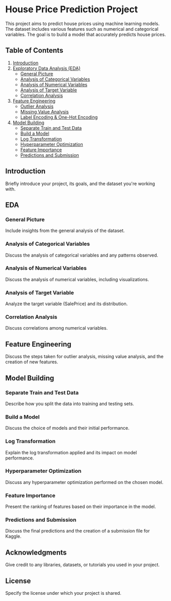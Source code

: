 # House Price Prediction Project

This project aims to predict house prices using machine learning models. The dataset includes various features such as numerical and categorical variables. The goal is to build a model that accurately predicts house prices.

## Table of Contents
1. [Introduction](#introduction)
2. [Exploratory Data Analysis (EDA)](#eda)
    - [General Picture](#general-picture)
    - [Analysis of Categorical Variables](#analysis-of-categorical-variables)
    - [Analysis of Numerical Variables](#analysis-of-numerical-variables)
    - [Analysis of Target Variable](#analysis-of-target-variable)
    - [Correlation Analysis](#correlation-analysis)
3. [Feature Engineering](#feature-engineering)
    - [Outlier Analysis](#outlier-analysis)
    - [Missing Value Analysis](#missing-value-analysis)
    - [Label Encoding & One-Hot Encoding](#label-encoding--one-hot-encoding)
4. [Model Building](#model-building)
    - [Separate Train and Test Data](#separate-train-and-test-data)
    - [Build a Model](#build-a-model)
    - [Log Transformation](#log-transformation)
    - [Hyperparameter Optimization](#hyperparameter-optimization)
    - [Feature Importance](#feature-importance)
    - [Predictions and Submission](#predictions-and-submission)

## Introduction

Briefly introduce your project, its goals, and the dataset you're working with.

## EDA

### General Picture

Include insights from the general analysis of the dataset.

### Analysis of Categorical Variables

Discuss the analysis of categorical variables and any patterns observed.

### Analysis of Numerical Variables

Discuss the analysis of numerical variables, including visualizations.

### Analysis of Target Variable

Analyze the target variable (SalePrice) and its distribution.

### Correlation Analysis

Discuss correlations among numerical variables.

## Feature Engineering

Discuss the steps taken for outlier analysis, missing value analysis, and the creation of new features.

## Model Building

### Separate Train and Test Data

Describe how you split the data into training and testing sets.

### Build a Model

Discuss the choice of models and their initial performance.

### Log Transformation

Explain the log transformation applied and its impact on model performance.

### Hyperparameter Optimization

Discuss any hyperparameter optimization performed on the chosen model.

### Feature Importance

Present the ranking of features based on their importance in the model.

### Predictions and Submission

Discuss the final predictions and the creation of a submission file for Kaggle.

## Acknowledgments

Give credit to any libraries, datasets, or tutorials you used in your project.

## License

Specify the license under which your project is shared.

